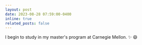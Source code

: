 ```yaml
---
layout: post
date: 2023-08-28 07:59:00-0400
inline: true
related_posts: false
---
```


I begin to study in my master's program at Carnegie Mellon. :sparkles: :smile:
